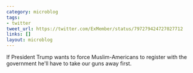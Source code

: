 ```yaml
---
category: microblog
tags:
- twitter
tweet_url: https://twitter.com/ExMember/status/797279424727027712
links: []
layout: microblog
---
```

If President Trump wants to force Muslim-Americans to register with the government he'll have to take our guns away first.
